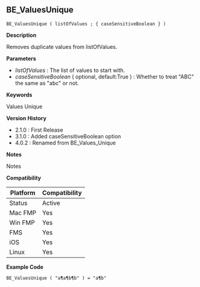 ## BE_ValuesUnique

	BE_ValuesUnique ( listOfValues ; { caseSensitiveBoolean } )

**Description**  

Removes duplicate values from listOfValues.

**Parameters**

* *listOfValues* : The list of values to start with.
* *caseSensitiveBoolean* ( optional, default:True ) : Whether to treat "ABC" the same as "abc" or not.

**Keywords**  

Values Unique

**Version History**

* 2.1.0 : First Release
* 3.1.0 : Added caseSensitiveBoolean option
* 4.0.2 : Renamed from BE_Values_Unique

**Notes**

Notes

**Compatibility** 

| Platform | Compatibility |
|-----------|-----------|
| Status | Active |  
| Mac FMP | Yes  |  
| Win FMP | Yes  |  
| FMS | Yes  |  
| iOS | Yes  |  
| Linux | Yes  |  

**Example Code**

	BE_ValuesUnique ( "a¶a¶b¶b" ) = "a¶b"